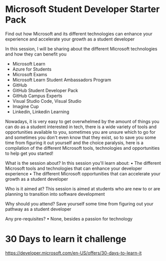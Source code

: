 # Microsoft Student Developer Starter Pack
Find out how Microsoft and its different technologies can enhance your experience and accelerate your growth as a student developer

In this session, I will be sharing about the different Microsoft technologies and how they can benefit you
- Microsoft Learn
- Azure for Students
- Microsoft Exams
- Microsoft Learn Student Ambassadors Program
- GitHub 
- GitHub Student Developer Pack
- GitHub Campus Experts
- Visual Studio Code, Visual Studio
- Imagine Cup
- Linkedin, Linkedin Learning

Nowadays, it is very easy to get overwhelmed by the amount of things you can do as a student interested in tech, there is a wide variety of tools and opportunities available to you, sometimes you are unsure which to go for and sometimes you don't even know that they exist, so to save you some time from figuring it out yourself and the choice paralysis, here is a compilation of the different Microsoft tools, technologies and opportunities to help get you started!

What is the session about?
In this session you'll learn about:
• The different Microsoft tools and technologies that can enhance your developer experience
• The different Microsoft opportunities that can accelerate your growth as a student developer

Who is it aimed at?
This session is aimed at students who are new to or are planning to transition into software development

Why should you attend?
Save yourself some time from figuring out your pathway as a student developer

Any pre-requisites?
• None, besides a passion for technology

# 30 Days to learn it challenge
https://developer.microsoft.com/en-US/offers/30-days-to-learn-it